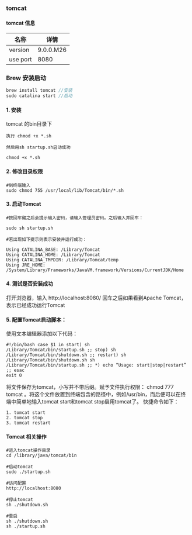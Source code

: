 ### tomcat 

#### tomcat 信息

名称 | 详情
---|---
version | 9.0.0.M26
use port | 8080

### Brew 安装启动


```c
brew install tomcat //安装
sudo catalina start //启动
```


#### 1. 安装
tomcat 的bin目录下


```
执行 chmod +x *.sh  

然后用sh startup.sh启动成功

chmod +x *.sh 
```

#### 2. 修改目录权限

```
#到终端输入
sudo chmod 755 /usr/local/lib/Tomcat/bin/*.sh
```
 
#### 3. 启动Tomcat

```
#按回车键之后会提示输入密码，请输入管理员密码。之后输入并回车： 

sudo sh startup.sh 

#若出现如下提示则表示安装并运行成功：

Using CATALINA_BASE: /Library/Tomcat 
Using CATALINA_HOME: /Library/Tomcat 
Using CATALINA_TMPDIR: /Library/Tomcat/temp 
Using JRE_HOME: /System/Library/Frameworks/JavaVM.framework/Versions/CurrentJDK/Home
```
 

#### 4. 测试是否安装成功
打开浏览器，输入 http://localhost:8080/ 
回车之后如果看到Apache Tomcat，表示已经成功运行Tomcat 

#### 5. 配置Tomcat启动脚本：
使用文本编辑器添加以下代码：

```
#!/bin/bash case $1 in start) sh
/Library/Tomcat/bin/startup.sh ;; stop) sh
/Library/Tomcat/bin/shutdown.sh ;; restart) sh
/Library/Tomcat/bin/shutdown.sh sh
/Library/Tomcat/bin/startup.sh ;; *) echo “Usage: start|stop|restart” ;; esac
exit 0
```

将文件保存为tomcat，小写并不带后缀。赋予文件执行权限：
chmod 777 tomcat
。将这个文件放置到终端包含的路径中，例如/usr/bin，而后便可以在终端中简单地输入tomcat start和tomcat stop启用tomcat了。
快捷命令如下：

```
1. tomcat start
2. tomcat stop
3. tomcat restart
```



#### Tomcat 相关操作
```
#进入tomcat操作目录
cd /library/java/tomcat/bin

#启动tomcat
sudo ./startup.sh

#访问配置
http://localhost:8080

#停止tomcat
sh ./shutdown.sh

#重启
sh ./shutdown.sh
sh ./startup.sh
```
